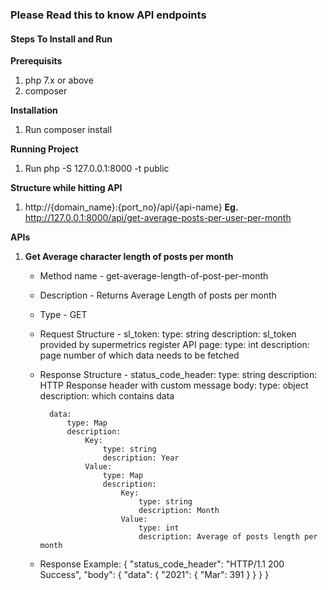 ### Please Read this to know API endpoints

#### Steps To Install and Run

**Prerequisits**
1. php 7.x or above
2. composer

**Installation**
1. Run composer install

**Running Project**
1. Run php -S 127.0.0.1:8000 -t public

**Structure while hitting API**
1. http://{domain_name}:{port_no}/api/{api-name}
**Eg.** http://127.0.0.1:8000/api/get-average-posts-per-user-per-month


**APIs**

1. **Get Average character length of posts per month**
    * Method name - get-average-length-of-post-per-month
    * Description - Returns Average Length of posts per month
    * Type - GET
    * Request Structure -
        sl_token: 
            type: string
            description: sl_token provided by supermetrics register API
        page: 
            type: int
            description: page number of which data needs to be fetched
    * Response Structure -
        status_code_header: 
            type: string
            description: HTTP Response header with custom message
        body:
            type: object
            description: which contains data

            data:
                type: Map
                description:
                    Key:
                        type: string
                        description: Year
                    Value:
                        type: Map
                        description:
                            Key:
                                type: string
                                description: Month
                            Value:
                                type: int
                                description: Average of posts length per month
    
    * Response Example: 
        {
            "status_code_header": "HTTP/1.1 200 Success",
            "body": {
                "data": {
                    "2021": {
                        "Mar": 391
                    }
                }
            }
        }
